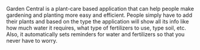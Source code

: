 Garden Central is a plant-care based application that can help people make gardening and planting more easy and efficient. People simply have to add their plants and based on the type the application will show all its info like how much water it requires, what type of fertilizers to use, type soil, etc. Also, it automatically sets reminders for water and fertilizers so that you never have to worry.
